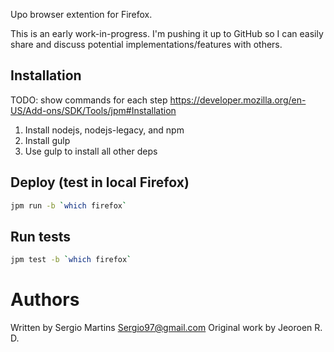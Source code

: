 Upo browser extention for Firefox.

This is an early work-in-progress. I'm pushing it up to GitHub so I can
easily share and discuss potential implementations/features with others.


Installation
------------

TODO: show commands for each step
https://developer.mozilla.org/en-US/Add-ons/SDK/Tools/jpm#Installation
1. Install nodejs, nodejs-legacy, and npm
1. Install gulp
1. Use gulp to install all other deps



Deploy (test in local Firefox)
------------------------------

```bash
jpm run -b `which firefox`
```




Run tests
---------

```bash
jpm test -b `which firefox`
```





Authors
=======

Written by Sergio Martins <Sergio97@gmail.com>
Original work by Jeoroen R. D.

